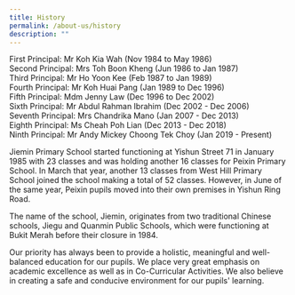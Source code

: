 ```yaml
---
title: History
permalink: /about-us/history
description: ""
---
```

First Principal: Mr Koh Kia Wah (Nov 1984 to May 1986)  
Second Principal: Mrs Toh Boon Kheng (Jun 1986 to Jan 1987)  
Third Principal: Mr Ho Yoon Kee (Feb 1987 to Jan 1989)  
Fourth Principal: Mr Koh Huai Pang (Jan 1989 to Dec 1996)  
Fifth Principal: Mdm Jenny Law (Dec 1996 to Dec 2002)  
Sixth Principal: Mr Abdul Rahman Ibrahim (Dec 2002 - Dec 2006)  
Seventh Principal: Mrs Chandrika Mano (Jan 2007 - Dec 2013)  
Eighth Principal: Ms Cheah Poh Lian (Dec 2013 - Dec 2018)  
Ninth Principal: Mr Andy Mickey Choong Tek Choy (Jan 2019 - Present)

Jiemin Primary School started functioning at Yishun Street 71 in January 1985 with 23 classes and was holding another 16 classes for Peixin Primary School. In March that year, another 13 classes from West Hill Primary School joined the school making a total of 52 classes. However, in June of the same year, Peixin pupils moved into their own premises in Yishun Ring Road.

  

The name of the school, Jiemin, originates from two traditional Chinese schools, Jiegu and Quanmin Public Schools, which were functioning at Bukit Merah before their closure in 1984.

  

Our priority has always been to provide a holistic, meaningful and well-balanced education for our pupils. We place very great emphasis on academic excellence as well as in Co-Curricular Activities. We also believe in creating a safe and conducive environment for our pupils' learning.